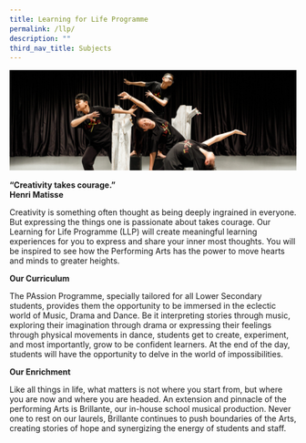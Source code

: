 ```yaml
---
title: Learning for Life Programme
permalink: /llp/
description: ""
third_nav_title: Subjects
---
```

![](/images/LLP.jpg)

**“Creativity takes courage.”<br>
Henri Matisse**

Creativity is something often thought as being deeply ingrained in everyone. But expressing the things one is passionate about takes courage. Our Learning for Life Programme (LLP) will create meaningful learning experiences for you to express and share your inner most thoughts. You will be inspired to see how the Performing Arts has the power to move hearts and minds to greater heights.

**Our Curriculum**

The PAssion Programme, specially tailored for all Lower Secondary students, provides them the opportunity to be immersed in the eclectic world of Music, Drama and Dance. Be it interpreting stories through music, exploring their imagination through drama or expressing their feelings through physical movements in dance, students get to create, experiment, and most importantly, grow to be confident learners. At the end of the day, students will have the opportunity to delve in the world of impossibilities.

**Our Enrichment**

Like all things in life, what matters is not where you start from, but where you are now and where you are headed. An extension and pinnacle of the performing Arts is Brillante, our in-house school musical production. Never one to rest on our laurels, Brillante continues to push boundaries of the Arts, creating stories of hope and synergizing the energy of students and staff.